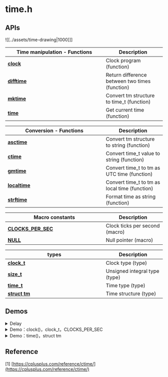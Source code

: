 
# time.h

## APIs

![[../assets/time-drawing|1000]]]

<table><thead><tr><th width="298">Time manipulation - Functions</th><th>Description</th></tr></thead><tbody><tr><td><a href="https://cplusplus.com/reference/ctime/clock/"><strong>clock</strong></a></td><td>Clock program (function)</td></tr><tr><td><a href="https://cplusplus.com/reference/ctime/difftime/"><strong>difftime</strong></a></td><td>Return difference between two times (function)</td></tr><tr><td><a href="https://cplusplus.com/reference/ctime/mktime/"><strong>mktime</strong></a></td><td>Convert tm structure to time_t (function)</td></tr><tr><td><a href="https://cplusplus.com/reference/ctime/time/"><strong>time</strong></a></td><td>Get current time (function)</td></tr></tbody></table>

<table><thead><tr><th width="298">Conversion - Functions</th><th>Description</th></tr></thead><tbody><tr><td><a href="https://cplusplus.com/reference/ctime/asctime/"><strong>asctime</strong></a></td><td>Convert tm structure to string (function)</td></tr><tr><td><a href="https://cplusplus.com/reference/ctime/ctime/"><strong>ctime</strong></a></td><td>Convert time_t value to string (function)</td></tr><tr><td><a href="https://cplusplus.com/reference/ctime/gmtime/"><strong>gmtime</strong></a></td><td>Convert time_t to tm as UTC time (function)</td></tr><tr><td><a href="https://cplusplus.com/reference/ctime/localtime/"><strong>localtime</strong></a></td><td>Convert time_t to tm as local time (function)</td></tr><tr><td><a href="https://cplusplus.com/reference/ctime/strftime/"><strong>strftime</strong></a></td><td>Format time as string (function)</td></tr></tbody></table>

<table><thead><tr><th width="298">Macro constants</th><th>Description</th></tr></thead><tbody><tr><td><a href="https://cplusplus.com/reference/ctime/CLOCKS_PER_SEC/"><strong>CLOCKS_PER_SEC</strong></a></td><td>Clock ticks per second (macro)</td></tr><tr><td><a href="https://cplusplus.com/reference/ctime/NULL/"><strong>NULL</strong></a></td><td>Null pointer (macro)</td></tr></tbody></table>

<table><thead><tr><th width="298">types</th><th>Description</th></tr></thead><tbody><tr><td><a href="https://cplusplus.com/reference/ctime/clock_t/"><strong>clock_t</strong></a></td><td>Clock type (type)</td></tr><tr><td><a href="https://cplusplus.com/reference/ctime/size_t/"><strong>size_t</strong></a></td><td>Unsigned integral type (type)</td></tr><tr><td><a href="https://cplusplus.com/reference/ctime/time_t/"><strong>time_t</strong></a></td><td>Time type (type)</td></tr><tr><td><a href="https://cplusplus.com/reference/ctime/tm/"><strong>struct tm</strong></a></td><td>Time structure (type)</td></tr></tbody></table>

## Demos

<details>

<summary>Delay</summary>

<pre class="language-cpp"><code class="lang-cpp">// waiting.cpp -- using clock() in a time-delay loop
#include &#x3C;iostream>
#include &#x3C;ctime> // describes clock() function, clock_t type
int main()
{
    using namespace std;
    cout &#x3C;&#x3C; "Enter the delay time, in seconds: ";
    float secs;
    cin >> secs;
    clock_t delay = secs * <a data-footnote-ref href="#user-content-fn-1">CLOCKS_PER_SEC</a>;  // convert to clock ticks
    cout &#x3C;&#x3C; "starting\a\n";
    clock_t start = clock();
    while (clock() - start &#x3C; delay )        // wait until time elapses
        ;                                   // note the semicolon
    cout &#x3C;&#x3C; "done \a\n";
    // cin.get();
    // cin.get();
    return 0; 
}

</code></pre>

</details>

<details>

<summary>Demo：clock()，clock_t，CLOCKS_PER_SEC</summary>

发现 i++和++i 速度其实差不多（这和《C++ primer plus》说的不一样）

```cpp
#include <iostream>
#include <ctime>

int main()
{
    using namespace std;
    clock_t start, end;
    double elapsed_time;

    start = clock();
    for (long i = 0; i < 100000000; ++i)
        ;
    end = clock();

    elapsed_time = static_cast<double>(end - start) / CLOCKS_PER_SEC;
    cout << "Elapsed time: " << elapsed_time << " seconds" << endl;

    start = clock();
    for (long i = 0; i < 100000000; i++)
        ;
    end = clock();

    elapsed_time = static_cast<double>(end - start) / CLOCKS_PER_SEC;
    cout << "Elapsed time: " << elapsed_time << " seconds" << endl;

    return 0;
}

```

```
(base) kimshan@MacBook-Pro output % ./"test1"
Elapsed time: 0.152691 seconds
Elapsed time: 0.136307 seconds
(base) kimshan@MacBook-Pro output % ./"test1"
Elapsed time: 0.13305 seconds
Elapsed time: 0.132354 seconds
(base) kimshan@MacBook-Pro output % ./"test1"
Elapsed time: 0.158112 seconds
^[[AElapsed time: 0.13959 seconds
(base) kimshan@MacBook-Pro output % ./"test1"
Elapsed time: 0.145602 seconds
^[[AElapsed time: 0.139031 seconds
(base) kimshan@MacBook-Pro output % ./"test1"
Elapsed time: 0.145388 seconds
^[[AElapsed time: 0.136443 seconds
(base) kimshan@MacBook-Pro output % ./"test1"
Elapsed time: 0.142237 seconds
^[[AElapsed time: 0.141559 seconds
(base) kimshan@MacBook-Pro output % ./"test1"
Elapsed time: 0.147315 seconds
^[[AElapsed time: 0.141024 seconds
(base) kimshan@MacBook-Pro output % ./"test1"
Elapsed time: 0.138636 seconds
^[[AElapsed time: 0.134697 seconds
(base) kimshan@MacBook-Pro output % ./"test1"
Elapsed time: 0.14576 seconds
^[[AElapsed time: 0.140552 seconds
(base) kimshan@MacBook-Pro output % ./"test1"
Elapsed time: 0.147056 seconds
^[[AElapsed time: 0.13832 seconds
(base) kimshan@MacBook-Pro output % ./"test1"
Elapsed time: 0.142151 seconds
^[[AElapsed time: 0.137866 seconds
(base) kimshan@MacBook-Pro output % ./"test1"
Elapsed time: 0.148099 seconds
^[[AElapsed time: 0.141851 seconds
(base) kimshan@MacBook-Pro output % ./"test1"
Elapsed time: 0.148521 seconds
^[[AElapsed time: 0.138828 seconds
(base) kimshan@MacBook-Pro output % ./"test1"
Elapsed time: 0.151287 seconds
Elapsed time: 0.134296 seconds
```

</details>

<details>

<summary>Demo：time()，struct tm</summary>

```cpp
struct tm {
  int tm_sec;   // 秒，正常范围从 0 到 59，但允许至 61
  int tm_min;   // 分，范围从 0 到 59
  int tm_hour;  // 小时，范围从 0 到 23
  int tm_mday;  // 一月中的第几天，范围从 1 到 31
  int tm_mon;   // 月，范围从 0 到 11
  int tm_year;  // 自 1900 年起的年数
  int tm_wday;  // 一周中的第几天，范围从 0 到 6，从星期日算起
  int tm_yday;  // 一年中的第几天，范围从 0 到 365，从 1 月 1 日算起
  int tm_isdst; // 夏令时
}

```

```cpp
#include <iostream>
#include <ctime>

int main()
{
    using namespace std;
    time_t seconds;
    time(&seconds); 
    //time_t time(time_t *t)
    struct tm *info = localtime(&seconds);
    cout << info->tm_hour << "时 " << info->tm_min << "分 " << info->tm_sec << "秒" << endl;
    return 0;
}

```

```
(base) kimshan@MacBook-Pro output % ./"test1"
12时 4分 23秒
```

</details>

## Reference

\[1] [https://cplusplus.com/reference/ctime/](https://cplusplus.com/reference/ctime/)

[^1]: in ctime
